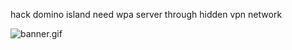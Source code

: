 hack domino island need wpa server through hidden vpn network

![banner.gif](https://user-images.githubusercontent.com/117302203/205550219-23179499-3f80-48ab-a25f-59cf76cf1cbf.gif)
